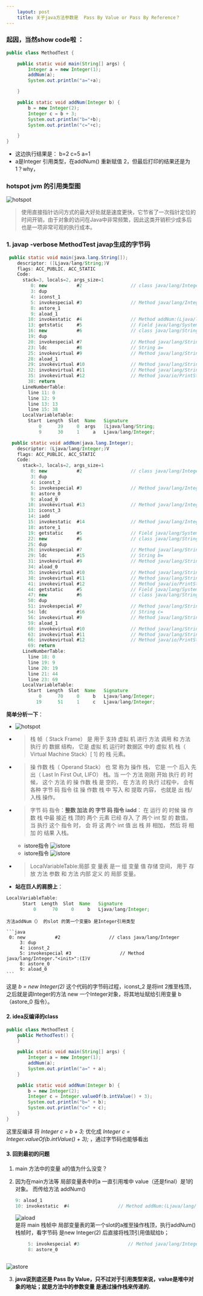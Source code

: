 ```yaml
---
    layout: post
    title: 关于java方法参数是  Pass By Value or Pass By Reference？
---
```


### 起因，当然show code啦 ： ##
```java
public class MethodTest {

    public static void main(String[] args) {
        Integer a = new Integer(1);
        addNum(a);
        System.out.println("a="+a);

    }

    public static void addNum(Integer b) {
        b = new Integer(2);
        Integer c = b + 3;
        System.out.println("b="+b);
        System.out.println("c="+c);

    }
}
```
* 这边执行结果是： b=2 c=5  a=1
* a是Integer 引用类型，在addNum() 重新赋值 2，但最后打印的结果还是为1？why，


 
### hotspot jvm 的引用类型图

![hotspot](/images/javaReference.png)


>  使用直接指针访问方式的最大好处就是速度更快，它节省了一次指针定位的时间开销，由于对象的访问在Java中非常频繁，因此这类开销积少成多后也是一项非常可观的执行成本。

### 1. **javap -verbose MethodTest**   javap生成的字节码


```java
 public static void main(java.lang.String[]);
    descriptor: ([Ljava/lang/String;)V
    flags: ACC_PUBLIC, ACC_STATIC
    Code:
      stack=3, locals=2, args_size=1
         0: new           #2                  // class java/lang/Integer
         3: dup
         4: iconst_1
         5: invokespecial #3                  // Method java/lang/Integer."<init>":(I)V
         8: astore_1
         9: aload_1
        10: invokestatic  #4                  // Method addNum:(Ljava/lang/Integer;)V
        13: getstatic     #5                  // Field java/lang/System.out:Ljava/io/PrintStream;
        16: new           #6                  // class java/lang/StringBuilder
        19: dup
        20: invokespecial #7                  // Method java/lang/StringBuilder."<init>":()V
        23: ldc           #8                  // String a=
        25: invokevirtual #9                  // Method java/lang/StringBuilder.append:(Ljava/lang/String;)Ljava/lang/StringBuilder;
        28: aload_1
        29: invokevirtual #10                 // Method java/lang/StringBuilder.append:(Ljava/lang/Object;)Ljava/lang/StringBuilder;
        32: invokevirtual #11                 // Method java/lang/StringBuilder.toString:()Ljava/lang/String;
        35: invokevirtual #12                 // Method java/io/PrintStream.println:(Ljava/lang/String;)V
        38: return
      LineNumberTable:
        line 11: 0
        line 12: 9
        line 13: 13
        line 15: 38
      LocalVariableTable:
        Start  Length  Slot  Name   Signature
            0      39     0  args   [Ljava/lang/String;
            9      30     1     a   Ljava/lang/Integer;

  public static void addNum(java.lang.Integer);
    descriptor: (Ljava/lang/Integer;)V
    flags: ACC_PUBLIC, ACC_STATIC
    Code:
      stack=3, locals=2, args_size=1
         0: new           #2                  // class java/lang/Integer
         3: dup
         4: iconst_2
         5: invokespecial #3                  // Method java/lang/Integer."<init>":(I)V
         8: astore_0
         9: aload_0
        10: invokevirtual #13                 // Method java/lang/Integer.intValue:()I
        13: iconst_3
        14: iadd
        15: invokestatic  #14                 // Method java/lang/Integer.valueOf:(I)Ljava/lang/Integer;
        18: astore_1
        19: getstatic     #5                  // Field java/lang/System.out:Ljava/io/PrintStream;
        22: new           #6                  // class java/lang/StringBuilder
        25: dup
        26: invokespecial #7                  // Method java/lang/StringBuilder."<init>":()V
        29: ldc           #15                 // String b=
        31: invokevirtual #9                  // Method java/lang/StringBuilder.append:(Ljava/lang/String;)Ljava/lang/StringBuilder;
        34: aload_0
        35: invokevirtual #10                 // Method java/lang/StringBuilder.append:(Ljava/lang/Object;)Ljava/lang/StringBuilder;
        38: invokevirtual #11                 // Method java/lang/StringBuilder.toString:()Ljava/lang/String;
        41: invokevirtual #12                 // Method java/io/PrintStream.println:(Ljava/lang/String;)V
        44: getstatic     #5                  // Field java/lang/System.out:Ljava/io/PrintStream;
        47: new           #6                  // class java/lang/StringBuilder
        50: dup
        51: invokespecial #7                  // Method java/lang/StringBuilder."<init>":()V
        54: ldc           #16                 // String c=
        56: invokevirtual #9                  // Method java/lang/StringBuilder.append:(Ljava/lang/String;)Ljava/lang/StringBuilder;
        59: aload_1
        60: invokevirtual #10                 // Method java/lang/StringBuilder.append:(Ljava/lang/Object;)Ljava/lang/StringBuilder;
        63: invokevirtual #11                 // Method java/lang/StringBuilder.toString:()Ljava/lang/String;
        66: invokevirtual #12                 // Method java/io/PrintStream.println:(Ljava/lang/String;)V
        69: return
      LineNumberTable:
        line 18: 0
        line 19: 9
        line 20: 19
        line 21: 44
        line 23: 69
      LocalVariableTable:
        Start  Length  Slot  Name   Signature
            0      70     0     b   Ljava/lang/Integer;
           19      51     1     c   Ljava/lang/Integer;
```
 **简单分析一下**：
 
  *  ![hotspot](/images/jvm栈帧.png)
  *   >  栈 帧（ Stack Frame） 是 用于 支持 虚拟 机 进行 方法 调用 和 方法 执行 的 数据 结构， 它是 虚拟 机 运行时 数据区 中的 虚拟 机 栈（ Virtual Machine Stack）[ 1] 的 栈 元素。
  
  *  >  操 作数 栈（ Operand Stack） 也 常 称为 操作 栈， 它是 一个 后入 先出（ Last In First Out, LIFO） 栈。当 一个 方法 刚刚 开始 执行 的 时候， 这个 方法 的 操 作数 栈 是 空的， 在 方法 的 执行 过程中， 会有 各种 字节 码 指令 往 操 作数 栈 中 写入 和 提取 内容， 也就是 出 栈/ 入栈 操作。
  *  >  字节 码 指令：**整数 加法 的 字节 码 指令 iadd**： 在 运行 的 时候 操 作数 栈 中最 接近 栈 顶的 两个 元素 已经 存入 了 两个 int 型 的 数值， 当 执行 这个 指令 时， 会 将 这 两个 int 值 出 栈 并 相加， 然后 将 相加 的 结果 入栈。
     * istore指令
      ![istore](/images/istore.png)
     * istore指令
      ![istore](/images/iload.png)
 
 
 *  >  LocalVariableTable:局部 变 量表 是一 组 变量 值 存储 空间， 用于 存放 方法 参数 和 方法 内部 定义 的 局部 变量。


 * **站在巨人的肩膀上**：
  ```java	
  LocalVariableTable:
        Start  Length  Slot  Name   Signature
            0      70     0     b   Ljava/lang/Integer;
  ```
	方法addNum（） 的slot 的第一个变量b 是Integer引用类型
	
	```java
	 0: new           #2                  // class java/lang/Integer
         3: dup
         4: iconst_2
         5: invokespecial #3                  // Method java/lang/Integer."<init>":(I)V
         8: astore_0
         9: aload_0
	```
这是  *b = new Integer(2)* 这个代码的字节码过程，iconst_2 是将int 2推至栈顶，之后就是调Integer的<init>方法 new 一个Integer对象，将其地址赋给引用变量 b（astore_0 指令）。


#### 2. **idea反编译的class**

```java
public class MethodTest {
    public MethodTest() {
    }

    public static void main(String[] args) {
        Integer a = new Integer(1);
        addNum(a);
        System.out.println("a=" + a);
    }

    public static void addNum(Integer b) {
        b = new Integer(2);
        Integer c = Integer.valueOf(b.intValue() + 3);
        System.out.println("b=" + b);
        System.out.println("c=" + c);
    }
}
```

这里反编译 将 *Integer c = b + 3;* 优化成 *Integer c = Integer.valueOf(b.intValue() + 3);* ，通过字节码也能够看出

#### 3. **回到最初的问题**
1. main 方法中的变量 a的值为什么没变？
2. 因为在main方法等 局部变量表中的a  一直引用堆中 value（还是final）是1的对象。
而传给方法 addNum()

     ```java
     9: aload_1
     10: invokestatic  #4                  // Method addNum:(Ljava/lang/Integer;)V
     
     ```
      ![aload](/images/aload.png)  
    是将 main 栈帧中 局部变量表的第一个slot的a推至操作栈顶，执行addNum()栈帧时，看字节码 是new Integer(2) 后直接将栈顶引用值赋给b；
    
 ```java
         5: invokespecial #3                  // Method java/lang/Integer."<init>":(I)V
         8: astore_0
     
  ```
![astore](/images/astore.png)  


3. **java说到底还是 Pass By Value，只不过对于引用类型来说，value是堆中对象的地址；就是方法中的参数变量 是通过操作栈来传递的.**
